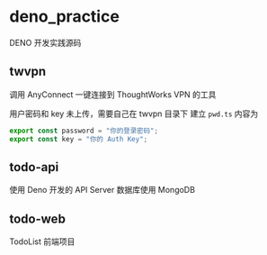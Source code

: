 # deno_practice

DENO 开发实践源码

## twvpn

调用 AnyConnect 一键连接到 ThoughtWorks VPN 的工具

用户密码和 key 未上传，需要自己在 twvpn 目录下 建立 `pwd.ts` 内容为

```ts
export const password = "你的登录密码";
export const key = "你的 Auth Key";
```

## todo-api

使用 Deno 开发的 API Server
数据库使用 MongoDB

## todo-web

TodoList 前端项目
